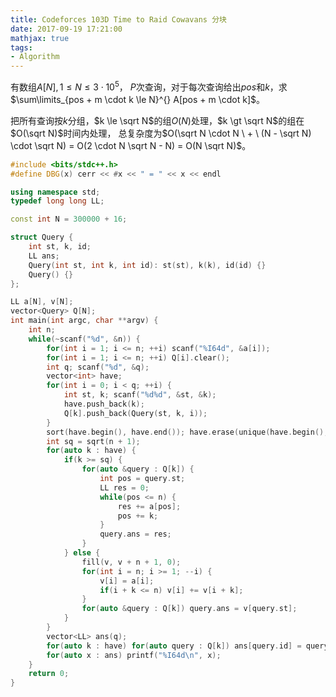 ```yaml
---
title: Codeforces 103D Time to Raid Cowavans 分块
date: 2017-09-19 17:21:00
mathjax: true
tags:
- Algorithm
---
```


有数组$A[N], 1\le N \le 3 \cdot 10^5$，
$P$次查询，对于每次查询给出$pos$和$k$，求$\sum\limits_{pos + m \cdot k \le N}^{} A[pos + m \cdot k]$。

把所有查询按$k$分组，$k \le \sqrt N$的组$O(N)$处理，$k \gt \sqrt N$的组在$O(\sqrt N)$时间内处理，
总复杂度为$O(\sqrt N \cdot N \ + \ (N - \sqrt N) \cdot \sqrt N) = O(2 \cdot N \sqrt N - N) = O(N \sqrt N)$。

```CPP
#include <bits/stdc++.h>
#define DBG(x) cerr << #x << " = " << x << endl

using namespace std;
typedef long long LL;

const int N = 300000 + 16;

struct Query {
    int st, k, id;
    LL ans;
    Query(int st, int k, int id): st(st), k(k), id(id) {}
    Query() {}
};

LL a[N], v[N];
vector<Query> Q[N];
int main(int argc, char **argv) {
    int n;
    while(~scanf("%d", &n)) {
        for(int i = 1; i <= n; ++i) scanf("%I64d", &a[i]);
        for(int i = 1; i <= n; ++i) Q[i].clear();
        int q; scanf("%d", &q);
        vector<int> have;
        for(int i = 0; i < q; ++i) {
            int st, k; scanf("%d%d", &st, &k);
            have.push_back(k);
            Q[k].push_back(Query(st, k, i));
        }
        sort(have.begin(), have.end()); have.erase(unique(have.begin(), have.end()), have.end());
        int sq = sqrt(n + 1);
        for(auto k : have) {
            if(k >= sq) {
                for(auto &query : Q[k]) {
                    int pos = query.st;
                    LL res = 0;
                    while(pos <= n) {
                        res += a[pos];
                        pos += k;
                    }
                    query.ans = res;
                }
            } else {
                fill(v, v + n + 1, 0);
                for(int i = n; i >= 1; --i) {
                    v[i] = a[i];
                    if(i + k <= n) v[i] += v[i + k];
                }
                for(auto &query : Q[k]) query.ans = v[query.st];
            }
        }
        vector<LL> ans(q);
        for(auto k : have) for(auto query : Q[k]) ans[query.id] = query.ans;
        for(auto x : ans) printf("%I64d\n", x);
    }
    return 0;
} 
```
